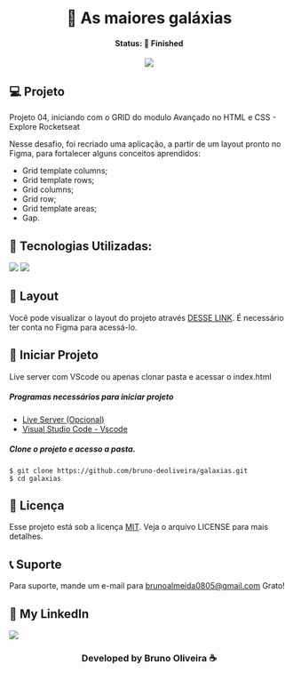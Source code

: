 <h1 align="center"> 💫 As maiores galáxias </h1>
<h4 align="center"> Status: 🚀 Finished </h4>

<p align="center">
  <img src="https://github.com/bruno-deoliveira/galaxias/assets/109918729/39730421-ad45-42d0-94c3-16b53ac09ba9"
</p>


## 💻 Projeto

Projeto 04, iniciando com o GRID do modulo Avançado no HTML e CSS - Explore Rocketseat

Nesse desafio, foi recriado uma aplicação, a partir de um layout pronto no Figma, para fortalecer alguns conceitos aprendidos:
- Grid template columns;
- Grid template rows;
- Grid columns;
- Grid row;
- Grid template areas;
- Gap.

## 🚀 Tecnologias Utilizadas:
<div>
  <img src="https://img.shields.io/badge/HTML5-E34F26?style=for-the-badge&logo=html5&logoColor=white"/>
  <img src="https://img.shields.io/badge/CSS3-1572B6?style=for-the-badge&logo=css3&logoColor=white"/>
</div>

## 🔖 Layout
Você pode visualizar o layout do projeto através [DESSE LINK](https://www.figma.com/file/x2ZgTpmmka1YYHyyAPj1rH/Galaxies-%E2%80%A2-Projeto-Explorer-(Community)?type=design&node-id=0-755&mode=design&t=eXTamxeI0lf7IAfB-0). É necessário ter conta no Figma para acessá-lo.

## 💾 Iniciar Projeto
Live server com VScode ou apenas clonar pasta e acessar o index.html
<h5> Programas necessários para iniciar projeto </h5>

- [Live Server (Opcional)](https://marketplace.visualstudio.com/items?itemName=ritwickdey.LiveServer)
- [Visual Studio Code - Vscode](https://code.visualstudio.com/)

<h5> Clone o projeto e acesso a pasta. </h5>

```
$ git clone https://github.com/bruno-deoliveira/galaxias.git
$ cd galaxias
```
## 📝 Licença
Esse projeto está sob a licença [MIT](). Veja o arquivo LICENSE para mais detalhes.

## 📞 Suporte
Para suporte, mande um e-mail para brunoalmeida0805@gmail.com Grato!

## 🔎 My LinkedIn 
<a href="https://www.linkedin.com/in/bruno-almeida-deoliveira"><img src="https://img.shields.io/badge/LinkedIn-0077B5?style=for-the-badge&logo=linkedin&logoColor=white"/></a>

<h3 align="center">Developed by Bruno Oliveira ☕</h3>

